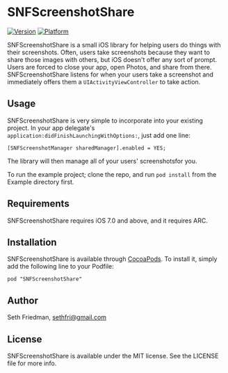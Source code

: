 SNFScreenshotShare
==================

[![Version](http://cocoapod-badges.herokuapp.com/v/SNFScreenshotShare/badge.png)](http://cocoadocs.org/docsets/SNFScreenshotShare)
[![Platform](http://cocoapod-badges.herokuapp.com/p/SNFScreenshotShare/badge.png)](http://cocoadocs.org/docsets/SNFScreenshotShare)

SNFScreenshotShare is a small iOS library for helping users do things with their screenshots. Often, users take screenshots because they want to share those images with others, but iOS doesn't offer any sort of prompt. Users are forced to close your app, open Photos, and share from there. SNFScreenshotShare listens for when your users take a screenshot and immediately offers them a `UIActivityViewController` to take action.

## Usage

SNFScreenshotShare is very simple to incorporate into your existing project. In your app delegate's `application:didFinishLaunchingWithOptions:`, just add one line:

```objc
[SNFScreenshotManager sharedManager].enabled = YES;
```

The library will then manage all of your users' screenshotsfor you.

To run the example project; clone the repo, and run `pod install` from the Example directory first.

## Requirements

SNFScreenshotShare requires iOS 7.0 and above, and it requires ARC.

## Installation

SNFScreenshotShare is available through [CocoaPods](http://cocoapods.org). To install
it, simply add the following line to your Podfile:

```
pod "SNFScreenshotShare"
```

## Author

Seth Friedman, sethfri@gmail.com

## License

SNFScreenshotShare is available under the MIT license. See the LICENSE file for more info.

